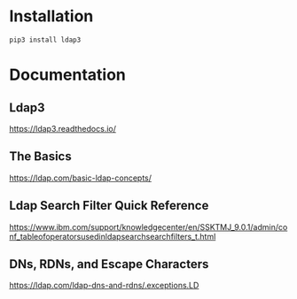 # Installation
`pip3 install ldap3`

# Documentation
## Ldap3
https://ldap3.readthedocs.io/

## The Basics
https://ldap.com/basic-ldap-concepts/

## Ldap Search Filter Quick Reference
https://www.ibm.com/support/knowledgecenter/en/SSKTMJ_9.0.1/admin/conf_tableofoperatorsusedinldapsearchsearchfilters_t.html

## DNs, RDNs, and Escape Characters
https://ldap.com/ldap-dns-and-rdns/.exceptions.LD